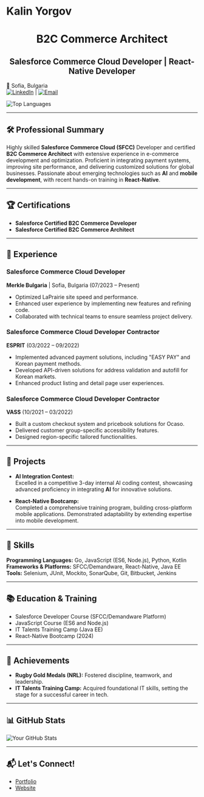 # Kalin Yorgov  
<h1 align="center">B2C Commerce Architect</h1>
<h2 align="center">Salesforce Commerce Cloud Developer | React-Native Developer</h2>


📍 Sofia, Bulgaria  
[![LinkedIn](https://img.shields.io/badge/LinkedIn-0077B5?style=flat&logo=linkedin&logoColor=white)](https://linkedin.com/in/kalinyorgov) | [![Email](https://img.shields.io/badge/Email-D14836?style=flat&logo=gmail&logoColor=white)](mailto:kalinyorgov@gmail.com)


![Top Languages](https://github-readme-stats.vercel.app/api/top-langs/?username=KalinYorgov&layout=compact&theme=radical)

---

## 🛠️ Professional Summary

Highly skilled **Salesforce Commerce Cloud (SFCC)** Developer and certified **B2C Commerce Architect** with extensive experience in e-commerce development and optimization. Proficient in integrating payment systems, improving site performance, and delivering customized solutions for global businesses. Passionate about emerging technologies such as **AI** and **mobile development**, with recent hands-on training in **React-Native**.

---

## 🏆 Certifications
- **Salesforce Certified B2C Commerce Developer**  
- **Salesforce Certified B2C Commerce Architect**

---

## 💼 Experience

### **Salesforce Commerce Cloud Developer**  
**Merkle Bulgaria** | Sofia, Bulgaria (07/2023 – Present)  
- Optimized LaPrairie site speed and performance.  
- Enhanced user experience by implementing new features and refining code.  
- Collaborated with technical teams to ensure seamless project delivery.  

### **Salesforce Commerce Cloud Developer Contractor**  
**ESPRIT** (03/2022 – 09/2022)  
- Implemented advanced payment solutions, including "EASY PAY" and Korean payment methods.  
- Developed API-driven solutions for address validation and autofill for Korean markets.  
- Enhanced product listing and detail page user experiences.

### **Salesforce Commerce Cloud Developer Contractor**  
**VASS** (10/2021 – 03/2022)  
- Built a custom checkout system and pricebook solutions for Ocaso.  
- Delivered customer group-specific accessibility features.  
- Designed region-specific tailored functionalities.  

---

## 🚀 Projects
- **AI Integration Contest:**  
  Excelled in a competitive 3-day internal AI coding contest, showcasing advanced proficiency in integrating **AI** for innovative solutions.  

- **React-Native Bootcamp:**  
  Completed a comprehensive training program, building cross-platform mobile applications. Demonstrated adaptability by extending expertise into mobile development.  

---

## 🔧 Skills  
**Programming Languages:** Go, JavaScript (ES6, Node.js), Python, Kotlin  
**Frameworks & Platforms:** SFCC/Demandware, React-Native, Java EE  
**Tools:** Selenium, JUnit, Mockito, SonarQube, Git, Bitbucket, Jenkins  

---

## 📚 Education & Training  
- Salesforce Developer Course (SFCC/Demandware Platform)  
- JavaScript Course (ES6 and Node.js)  
- IT Talents Training Camp (Java EE)  
- React-Native Bootcamp (2024)  

---

## 🏅 Achievements  
- **Rugby Gold Medals (NRL):** Fostered discipline, teamwork, and leadership.  
- **IT Talents Training Camp:** Acquired foundational IT skills, setting the stage for a successful career in tech.

---

## 📊 GitHub Stats
![Your GitHub Stats](https://github-readme-stats.vercel.app/api?username=KalinYorgov&show_icons=true&theme=radical) 

---

## 📬 Let's Connect!  
- [Portfolio](#)  
- [Website](#)  
